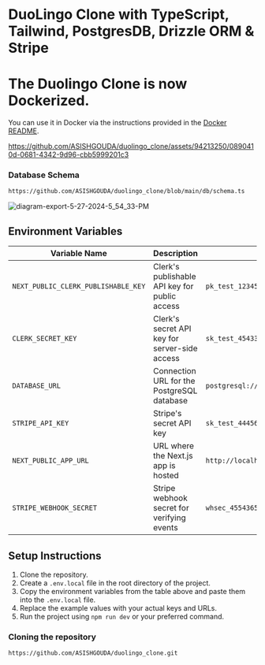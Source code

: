 # DuoLingo Clone with TypeScript, Tailwind, PostgresDB, Drizzle ORM & Stripe

# The Duolingo Clone is now Dockerized.
You can use it in Docker via the instructions provided in the [Docker README](Docker-Readme.md).


https://github.com/ASISHGOUDA/duolingo_clone/assets/94213250/0890410d-0681-4342-9d96-cbb5999201c3
### Database Schema

```bash
https://github.com/ASISHGOUDA/duolingo_clone/blob/main/db/schema.ts
```
![diagram-export-5-27-2024-5_54_33-PM](https://github.com/ASISHGOUDA/duolingo_clone/assets/94213250/a410c373-ef76-4c2e-88ee-3f17fd67119c)


## Environment Variables

| Variable Name                  | Description                                      | Example Value                                                                                     |
|--------------------------------|--------------------------------------------------|---------------------------------------------------------------------------------------------------|
| `NEXT_PUBLIC_CLERK_PUBLISHABLE_KEY` | Clerk's publishable API key for public access   | `pk_test_1234567`                                   |
| `CLERK_SECRET_KEY`             | Clerk's secret API key for server-side access    | `sk_test_45433454651`                                              |
| `DATABASE_URL`                 | Connection URL for the PostgreSQL database       | `postgresql://Duolingo_owner:54654546352654165465` |
| `STRIPE_API_KEY`               | Stripe's secret API key                          | `sk_test_444564645654685`       |
| `NEXT_PUBLIC_APP_URL`          | URL where the Next.js app is hosted              | `http://localhost:3000`                                                                            |
| `STRIPE_WEBHOOK_SECRET`        | Stripe webhook secret for verifying events       | `whsec_455436565`                          |

## Setup Instructions

1. Clone the repository.
2. Create a `.env.local` file in the root directory of the project.
3. Copy the environment variables from the table above and paste them into the `.env.local` file.
4. Replace the example values with your actual keys and URLs.
5. Run the project using `npm run dev` or your preferred command.

### Cloning the repository

```bash
https://github.com/ASISHGOUDA/duolingo_clone.git
```

